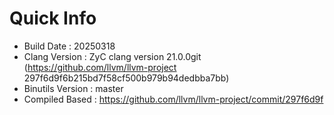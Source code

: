 # Quick Info
* Build Date : 20250318
* Clang Version : ZyC clang version 21.0.0git (https://github.com/llvm/llvm-project 297f6d9f6b215bd7f58cf500b979b94dedbba7bb)
* Binutils Version : master
* Compiled Based : https://github.com/llvm/llvm-project/commit/297f6d9f

